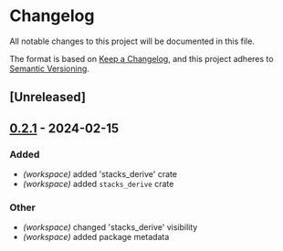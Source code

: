 # Changelog
All notable changes to this project will be documented in this file.

The format is based on [Keep a Changelog](https://keepachangelog.com/en/1.0.0/),
and this project adheres to [Semantic Versioning](https://semver.org/spec/v2.0.0.html).

## [Unreleased]

## [0.2.1](https://github.com/52/stacks.rs/releases/tag/stacks_derive-v0.2.1) - 2024-02-15

### Added
- *(workspace)* added 'stacks_derive' crate
- *(workspace)* added `stacks_derive` crate

### Other
- *(workspace)* changed 'stacks_derive' visibility
- *(workspace)* added package metadata
